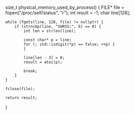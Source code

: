 size_t physical_memory_used_by_process() {
    FILE* file = fopen("/proc/self/status", "r");
    int result = -1;
    char line[128];

    while (fgets(line, 128, file) != nullptr) {
        if (strncmp(line, "VmRSS:", 6) == 0) {
            int len = strlen(line);

            const char* p = line;
            for (; std::isdigit(*p) == false; ++p) {
            }

            line[len - 3] = 0;
            result = atoi(p);

            break;
        }
    }

    fclose(file);

    return result;
}
